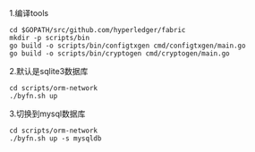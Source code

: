 1.编译tools
```
cd $GOPATH/src/github.com/hyperledger/fabric
mkdir -p scripts/bin
go build -o scripts/bin/configtxgen cmd/configtxgen/main.go
go build -o scripts/bin/cryptogen cmd/cryptogen/main.go
```

2.默认是sqlite3数据库
```
cd scripts/orm-network
./byfn.sh up 
```

3.切换到mysql数据库
```
cd scripts/orm-network
./byfn.sh up -s mysqldb
```
